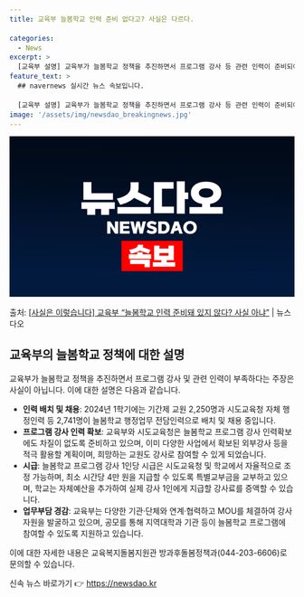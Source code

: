 ```yaml
---
title: 교육부 늘봄학교 인력 준비 없다고? 사실은 다르다.

categories:
  - News
excerpt: >
  [교육부 설명] 교육부가 늘봄학교 정책을 추진하면서 프로그램 강사 등 관련 인력이 준비되어 있지 않다는 것은…
feature_text: >
  ## navernews 실시간 뉴스 속보입니다.

  [교육부 설명] 교육부가 늘봄학교 정책을 추진하면서 프로그램 강사 등 관련 인력이 준비되어 있지 않다는 것은…
image: '/assets/img/newsdao_breakingnews.jpg'
---
```


![뉴스다오 속보](/assets/img/newsdao_breakingnews.jpg)

<p>출처: <a href="https://newsdao.kr/3184" rel="dofollow">[사실은 이렇습니다] 교육부 “늘봄학교 인력 준비돼 있지 않다? 사실 아냐”</a> | 뉴스다오</p>

<h2 data-ke-size="size26">교육부의 늘봄학교 정책에 대한 설명</h2>
교육부가 늘봄학교 정책을 추진하면서 프로그램 강사 및 관련 인력이 부족하다는 주장은 사실이 아닙니다. 이에 대한 설명은 다음과 같습니다.

<ul>
  <li><b>인력 배치 및 채용</b>: 2024년 1학기에는 기간제 교원 2,250명과 시도교육청 자체 행정인력 등 2,741명이 늘봄학교 행정업무 전담인력으로 배치 및 채용 중입니다.</li>
  <li><b>프로그램 강사 인력 확보</b>: 교육부와 시도교육청은 늘봄학교 프로그램 강사 인력확보에도 차질이 없도록 준비하고 있으며, 이미 다양한 사업에서 확보된 외부강사 등을 적극 활용할 계획이며, 희망하는 교원도 강사로 참여할 수 있게 되었습니다.</li>
  <li><b>시급</b>: 늘봄학교 프로그램 강사 1인당 시급은 시도교육청 및 학교에서 자율적으로 조정 가능하며, 최소 시간당 4만 원을 지급할 수 있도록 특별교부금을 교부하고 있으며, 학교는 자체예산을 추가하여 실제 강사 1인에게 지급할 강사료를 증액할 수 있습니다.</li>
  <li><b>업무부담 경감</b>: 교육부는 다양한 기관·단체와 연계·협력하고 MOU를 체결하여 강사 자원을 발굴하고 있으며, 공모를 통해 지역대학과 기관 등이 늘봄학교 프로그램에 참여할 수 있도록 지원하고 있습니다.</li>
</ul>

이에 대한 자세한 내용은 교육복지돌봄지원관 방과후돌봄정책과(044-203-6606)로 문의할 수 있습니다. 

신속 뉴스 바로가기 👉 <a href="https://newsdao.kr" rel="dofollow">https://newsdao.kr</a>



